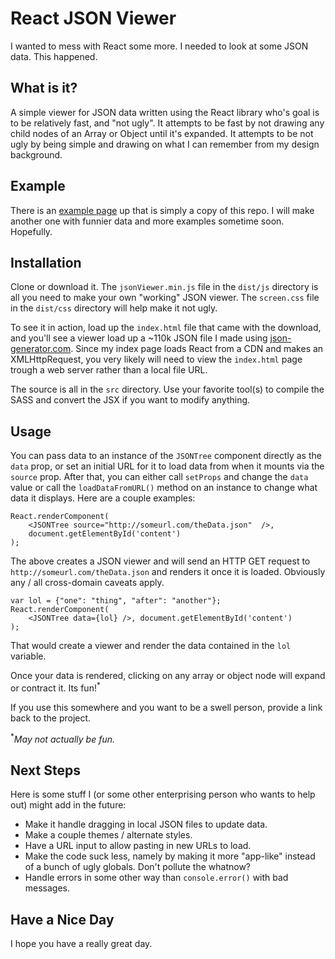 # React JSON Viewer

I wanted to mess with React some more. I needed to look at some JSON data. This happened.

## What is it?

A simple viewer for JSON data written using the React library who's goal is to be relatively fast, and "not ugly". It attempts to be fast by not drawing any child nodes of an Array or Object until it's expanded. It attempts to be not ugly by being simple and drawing on what I can remember from my design background.  

## Example

There is an [example page](http://eskimospy.com/stuff/react/json/) up that is simply a copy of this repo. I will make another one with funnier data and more examples sometime soon. Hopefully.

## Installation

Clone or download it.  The `jsonViewer.min.js` file in the `dist/js` directory is all you need to make your own "working" JSON viewer. The `screen.css` file in the `dist/css` directory will help make it not ugly.

To see it in action, load up the `index.html` file that came with the download, and you'll see a viewer load up a ~110k JSON file I made using [json-generator.com](http://www.json-generator.com/). Since my index page loads React from a CDN and makes an XMLHttpRequest, you very likely will need to view the `index.html` page trough a web server rather than a local file URL.


The source is all in the `src` directory. Use your favorite tool(s) to compile the SASS and convert the JSX if you want to modify anything. 

## Usage

You can pass data to an instance of the `JSONTree` component directly as the `data` prop, or set an initial URL for it to load data from when it mounts via the `source` prop.  After that, you can either call `setProps` and change the `data` value or call the `loadDataFromURL()` method on an instance to change what data it displays. Here are a couple examples:

    
    React.renderComponent(
        <JSONTree source="http://someurl.com/theData.json"  />,
        document.getElementById('content')
    );


The above creates a JSON viewer and will send an HTTP GET request to `http://someurl.com/theData.json` and renders it once it is loaded. Obviously any / all cross-domain caveats apply.

    var lol = {"one": "thing", "after": "another"};
    React.renderComponent(
        <JSONTree data={lol} />, document.getElementById('content')
    );


That would create a viewer and render the data contained in the `lol` variable. 

Once your data is rendered, clicking on any array or object node will expand or contract it. Its fun!<sup>*</sup>

If you use this somewhere and you want to be a swell person, provide a link back to the project.

<sup>*</sup>_May not actually be fun._

## Next Steps

Here is some stuff I (or some other enterprising person who wants to help out) might add in the future:

- Make it handle dragging in local JSON files to update data.
- Make a couple themes / alternate styles.
- Have a URL input to allow pasting in new URLs to load.
- Make the code suck less, namely by making it more "app-like" instead of a bunch of ugly globals. Don't pollute the whatnow?
- Handle errors in some other way than `console.error()` with bad messages.


## Have a Nice Day

I hope you have a really great day. 


